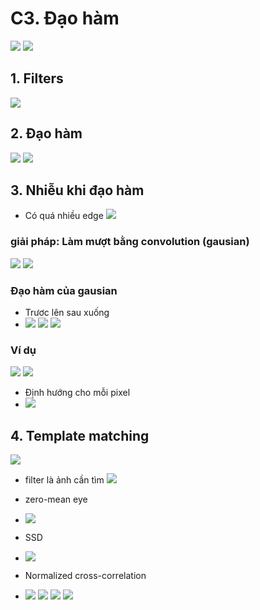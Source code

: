 # C3. Đạo hàm
![](https://i.imgur.com/74bxxXX.png)
![](https://i.imgur.com/LgtPqpk.png)

## 1. Filters
![](https://i.imgur.com/cIjYepE.png)

## 2. Đạo hàm
![](https://i.imgur.com/UTZBdzo.png)
![](https://i.imgur.com/tPkb8pB.png)

## 3. Nhiễu khi đạo hàm
- Có quá nhiều edge
![](https://i.imgur.com/3prYYId.png)

### giải pháp: Làm mượt bằng convolution (gausian)
![](https://i.imgur.com/r9nAgdf.png)
![](https://i.imgur.com/VFUQbrB.png)

### Đạo hàm của gausian
- Trươc lên sau xuống
- ![](https://i.imgur.com/CZQjkIB.png)
![](https://i.imgur.com/ckFJd5C.png)
![](https://i.imgur.com/SfdsVSn.png)

### Ví dụ
![](https://i.imgur.com/8meEY6H.png)
![](https://i.imgur.com/guC6r42.png)
- Định hướng cho mỗi pixel
- ![](https://i.imgur.com/1VOYX5Q.png)

## 4. Template matching
![](https://i.imgur.com/c34nFbV.png)
- filter là ảnh cần tìm
![](https://i.imgur.com/2trIPgR.png)

- zero-mean eye
- ![](https://i.imgur.com/ssb5DRX.png)

- SSD
- ![](https://i.imgur.com/TPrWDHt.png)

- Normalized cross-correlation
- ![](https://i.imgur.com/q3WKJYR.png)
![](https://i.imgur.com/5u2x5YM.png)
![](https://i.imgur.com/C7hfJkr.png)
![](https://i.imgur.com/iP5cTGL.png)
